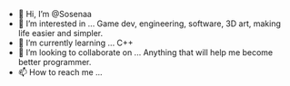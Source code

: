 - 👋 Hi, I’m @Sosenaa
- 👀 I’m interested in ... Game dev, engineering, software,  3D art, making life easier and simpler. 
- 🌱 I’m currently learning ... C++   
- 💞️ I’m looking to collaborate on ... Anything that will help me become better programmer. 
- 📫 How to reach me ...

<!---
Sosenaa/Sosenaa is a ✨ special ✨ repository because its `README.md` (this file) appears on your GitHub profile.
You can click the Preview link to take a look at your changes.
--->
